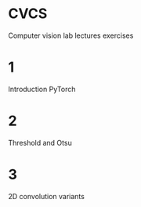 # CVCS
Computer vision lab lectures exercises

# 1
Introduction PyTorch

# 2
Threshold and Otsu

# 3
2D convolution variants
